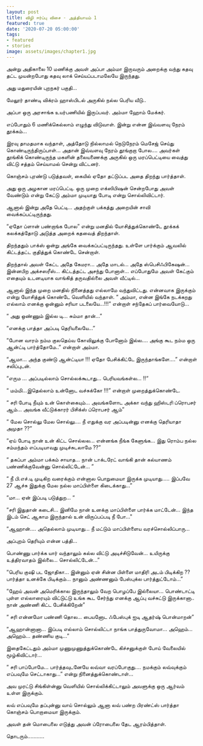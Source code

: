 ```yaml
---
layout: post
title: விழி ஈர்ப்பு விசை - அத்தியாயம் 1
featured: true
date: '2020-07-20 05:00:00'
tags:
- featured
- stories
image: assets/images/chapter1.jpg
---
```

அன்று அதிகாலை 10 மணிக்கு அவள் அப்பா அம்மா இருவரும் அறைக்கு வந்து கதவு தட்ட முயன்றபோது கதவு லாக் செய்யப்படாமலேயே இருந்தது.

அது மதுரையின் புறநகர் பகுதி…

மேலூர் தாண்டி விக்ரம் ஹாஸ்பிடல் அருகில் நல்ல பெரிய வீடு..

 அப்பா ஒரு அரசாங்க உயர்பணியில் இருப்பவர். அம்மா ஹோம் மேக்கர்.

எப்போதும் 6 மணிக்கெல்லாம் எழுந்து விடுவாள். இன்று என்ன இவ்வளவு நேரம் தூக்கம்...

இரவு தாமதமாக வந்தாள், அத்தோடு நில்லாமல் நெடுநேரம் மெசேஜ் செய்து கொண்டிருந்திருப்பாள்... அதான் இவ்வளவு நேரம் தூங்குறா போல…. அவர்கள் தூங்கிக் கொண்டிருந்த மகளின் தலையணைக்கு அருகில் ஒரு மரப்பெட்டியை வைத்து விட்டு சத்தம் செய்யாமல் சென்று விட்டனர்.

கொஞ்சம் புரண்டு படுத்தவள், கையில் ஏதோ தட்டுப்பட அதை திறந்து பார்த்தாள்.

அது ஒரு அழகான மரப்பெட்டி. ஒரு முறை எக்ஸிபிஷன் சென்றபோது அவள் வேண்டும் என்று கேட்டு அம்மா முடியாது போடி என்று சொல்லிவிட்டார்.

ஆனால் இன்று அதே பெட்டி...
அதற்குள் பக்கத்து அறையின் சாவி வைக்கப்பட்டிருந்தது.

“ஏதோ ப்ளான் பண்றாங்க போல” என்று மனதில் யோசித்துக்கொண்டே தூக்கக் கலக்கத்தோடு அடுத்த அறைக் கதவைத் திறந்தாள்.

திறந்ததும் பாக்ஸ் ஒன்று அங்கே வைக்கப்பட்டிருந்தது.  உள்ளே பார்க்கும் ஆவலில் கிட்டத்தட்ட குதித்துக் கொண்டே சென்றாள்.

திறந்தால் அவள் கேட்ட அதே கேமரா... அதே மாடல்... அதே ஸ்பெசிஃபிகேஷன்... இன்னபிற அக்சஸரீஸ்... கிட்டத்தட்ட அசந்து போனாள்...
எப்போதுமே அவள் கேட்கும் எதையும் உடனடியாக வாங்கித் தருவதில்லை அவள் வீட்டில்...

ஆனால் இந்த முறை மனதில் நினைத்தது எல்லாமே வந்துவிட்டது.
என்னவாக இருக்கும் என்று யோசித்துக் கொண்டே வெளியில் வந்தாள்.
 “ அம்மா, என்ன இங்கே நடக்கறது எல்லாம் எனக்கு ஒன்னும் சரியா படலையே...!!!” என்றாள் சந்தேகப் பார்வையோடு...

“ அது ஒண்ணும் இல்ல டி... சும்மா தான்…”

“எனக்கு  பாத்தா அப்படி தெரியலையே…”

“போன வாரம் நம்ம குலதெய்வ கோவிலுக்கு போனோம் இல்ல.... அங்கு கூட நம்ம ஒரு ஆன்ட்டி  பார்த்தோமே..” என்றாள் அம்மா.

“ஆமா… அந்த குண்டு ஆன்ட்டியா !!! ஏதோ பேசிக்கிட்டே இருந்தாங்களே….” என்றாள் சலிப்புடன்.

“எரும … அப்படில்லாம் சொல்லக்கூடாது… பெரியவங்கள்ல… !!“

“ மம்மி…இதெல்லாம் உன்னோட வச்சுக்கோ !!!” என்றாள் முறைத்துக்கொண்டே.

“ சரி போடி நீயும் உன் கொள்கையும்... அவங்களோட அக்கா வந்து ஹிஸ்டரி ப்ரொபசர் ஆம்... அவங்க வீட்டுக்காரர் பிசிக்ஸ் ப்ரொபசர் ஆம்”

“ மேல சொல்லு மேல சொல்லு.... நீ எதுக்கு வர அப்படின்னு எனக்கு தெரியாதா அமுதா ??”

“ஏய் போடி நான் உன் கிட்ட சொல்லல... என்னங்க நீங்க கேளுங்க... இது ரொம்ப நல்ல சம்மந்தம் எப்படியாவது முடிச்சுடலாமே ??”

“ தகப்பா அம்மா பக்கம் சாயாத... நான் டாக்டரேட் வாங்கி தான் கல்யாணம் பண்ணிக்குவேன்னு சொல்லிட்டேன்... ”

“ நீ பி.எச்.டி முடிகிற வரைக்கும் என்னால பொறுமையா இருக்க முடியாது..... இப்பவே 27 ஆச்சு இதுக்கு மேல நல்ல மாப்பிள்ளை கிடைக்காது...”

“மா... ஏன் இப்படி படுத்துற... “

 “சரி இதுதான் கடைசி... இனிமே நான் உனக்கு மாப்பிள்ளை பார்க்க மாட்டேன்... இந்த இடம் செட் ஆகாம இருந்தால் உன் விருப்பப்படி நீ போ..."

“ஆஹான்.... அதெல்லாம் முடியாது... நீ  மட்டும் மாப்பிள்ளைய வரச்சொல்லிப்பாரு...

அப்புறம் தெரியும் என்ன பத்தி...

பொண்ணு பார்க்க யார் வந்தாலும் கல்ல  விட்டு அடிச்சிடுவேன்... உயிருக்கு உத்திரவாதம் இல்லை... சொல்லிட்டேன்...”

“பெரிய குஷி பட ஜோதிகா... இன்னும் ஏன் சின்ன பிள்ளை மாதிரி அடம் பிடிக்கிற ?? பார்த்தா உனக்கே பிடிக்கும்... நானும் அண்ணனும் பேஸ்புக்ல பார்த்துட்டோம்...”

“ஹேய் அவன் அமெரிக்கால இருந்தாலும் வேற பொழப்பே இல்லையா... பொண்டாட்டி புள்ள எல்லாரையும் விட்டுட்டு உங்க கூட சேர்ந்து எனக்கு ஆப்பு வச்சுட்டு இருக்கானா.. நான் அண்ணி கிட்ட பேசிக்கிறேன்”

“ சரி என்னமோ பண்ணி தொல... பையனோட ஃபேஸ்புக் ஐடி ஆதர்ஷ் பொன்மாறன்”

“ஆஹான்னானா... இப்படி எல்லாம் சொல்லிட்டா நாங்க பாத்துருவோமா... அஹெம்... அஹெம்... தண்ணிய குடி...”

இதைகேட்டதும்  அம்மா முணுமுணுத்துக்கொண்டே கிச்சனுக்குள் போய் வேலையில் மூழ்கிவிட்டார்…

“ சரி பாப்போமே... பார்த்தவுடனேயே லவ்வா வரப்போகுது.... நமக்கும் லவ்வுக்கும் எப்பவுமே செட்டாகாது...” என்று நினைத்துக்கொண்டாள்...

அவ முரட்டு சிங்கிள்ன்னு வெளியில் சொல்லிக்கிட்டாலும் அவளுக்கு ஒரு ஆர்வம் உள்ள இருக்கும்.

லவ் எப்பவுமே தப்புன்னு வாய் சொல்லும் ஆனா லவ் பண்ற பிரண்ட்ஸ் பார்த்தா கொஞ்சம் பொறாமையா இருக்கும்.

அவள் தன் மொபைலை எடுத்து அவன் ப்ரோபைலை தேட ஆரம்பித்தாள்.

தொடரும்...........
